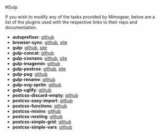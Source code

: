 #Gulp

If you wish to modify any of the tasks provided by Mimogear, below are a list of the plugins used with the respective links to their repo and documentation.

* **autoprefixer**: [github](https://github.com/postcss/autoprefixer)
* **browser-sync**: [github](https://github.com/BrowserSync/browser-sync), [site](https://www.browsersync.io/)
* **gulp**: [github](https://github.com/gulpjs/gulp), [site](http://gulpjs.com/)
* **gulp-concat**: [github](https://github.com/contra/gulp-concat)
* **gulp-cssnano**: [github](https://github.com/ben-eb/gulp-cssnano), [site](http://cssnano.co/)
* **gulp-imagemin**: [github](https://github.com/sindresorhus/gulp-imagemin)
* **gulp-postcss**: [github](https://github.com/postcss/gulp-postcss), [site](http://postcss.org/)
* **gulp-pug**: [github](https://github.com/jamen/gulp-pug)
* **gulp-rename**: [github](https://github.com/hparra/gulp-rename)
* **gulp-svg-sprite**: [github](https://github.com/jkphl/gulp-svg-sprite)
* **gulp-uglify**: [github](https://github.com/terinjokes/gulp-uglify)
* **postcss-discard-empty**: [github](https://github.com/ben-eb/postcss-discard-empty)
* **postcss-easy-import**: [github](https://github.com/TrySound/postcss-easy-import)
* **postcss-functions**: [github](https://github.com/andyjansson/postcss-functions)
* **postcss-mixins**: [github](https://github.com/postcss/postcss-mixins)
* **postcss-nesting**: [github](https://github.com/jonathantneal/postcss-nesting)
* **postcss-simple-grid**: [github](https://github.com/iamfrntdv/postcss-simple-grid)
* **postcss-simple-vars**: [github](https://github.com/postcss/postcss-simple-vars)

